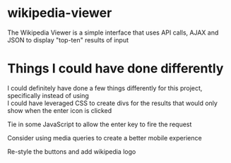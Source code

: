 # wikipedia-viewer

The Wikipedia Viewer is a simple interface that uses API calls, AJAX and JSON to display "top-ten" results of input


# Things I could have done differently

I could definitely have done a few things differently for this project, specifically instead of using <br> I could have leveraged CSS to create divs for the results that would only show when the enter icon is clicked

Tie in some JavaScript to allow the enter key to fire the request

Consider using media queries to create a better mobile experience

Re-style the buttons and add wikipedia logo
